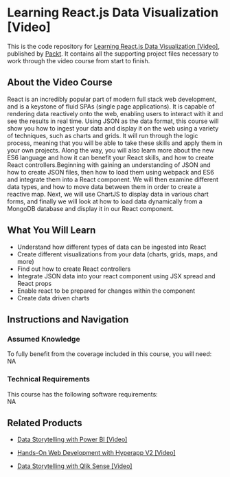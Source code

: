 # Learning React.js Data Visualization [Video]
This is the code repository for [Learning React.js Data Visualization [Video]](https://www.packtpub.com/web-development/learning-reactjs-data-visualization-video?utm_source=github&utm_medium=repository&utm_campaign=9781787285750), published by [Packt](https://www.packtpub.com/?utm_source=github). It contains all the supporting project files necessary to work through the video course from start to finish.
## About the Video Course
React is an incredibly popular part of modern full stack web development, and is a keystone of fluid SPAs (single page applications). It is capable of rendering data reactively onto the web, enabling users to interact with it and see the results in real time. Using JSON as the data format, this course will show you how to ingest your data and display it on the web using a variety of techniques, such as charts and grids. It will run through the logic process, meaning that you will be able to take these skills and apply them in your own projects. Along the way, you will also learn more about the new ES6 language and how it can benefit your React skills, and how to create React controllers.Beginning with gaining an understanding of JSON and how to create JSON files, then how to load them using webpack and ES6 and integrate them into a React component. We will then examine different data types, and how to move data between them in order to create a reactive map. Next, we will use ChartJS to display data in various chart forms, and finally we will look at how to load data dynamically from a MongoDB database and display it in our React component.

<H2>What You Will Learn</H2>
<DIV class=book-info-will-learn-text>
<UL>
<LI>Understand how different types of data can be ingested into React 
<LI>Create different visualizations from your data (charts, grids, maps, and more) 
<LI>Find out how to create React controllers 
<LI>Integrate JSON data into your react component using JSX spread and React props 
<LI>Enable react to be prepared for changes within the component 
<LI>Create data driven charts </LI></UL></DIV>

## Instructions and Navigation
### Assumed Knowledge
To fully benefit from the coverage included in this course, you will need:<br/>
NA
### Technical Requirements
This course has the following software requirements:<br/>
NA

## Related Products
* [Data Storytelling with Power BI [Video]]()

* [Hands-On Web Development with Hyperapp V2 [Video]]()

* [Data Storytelling with Qlik Sense [Video]]()

